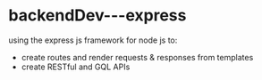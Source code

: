 # backendDev---express
using the express js framework for node js to:
+ create routes and render requests &amp; responses from templates
+ create RESTful and GQL APIs
